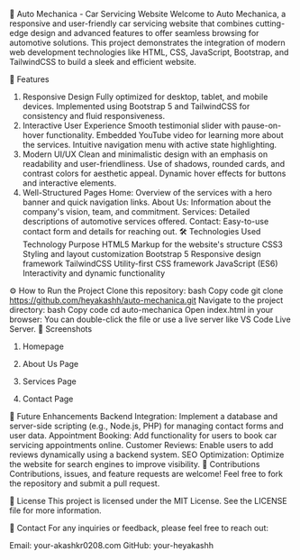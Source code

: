🚗 Auto Mechanica - Car Servicing Website
Welcome to Auto Mechanica, a responsive and user-friendly car servicing website that combines cutting-edge design and advanced features to offer seamless browsing for automotive solutions. This project demonstrates the integration of modern web development technologies like HTML, CSS, JavaScript, Bootstrap, and TailwindCSS to build a sleek and efficient website.

🌟 Features
1. Responsive Design
Fully optimized for desktop, tablet, and mobile devices.
Implemented using Bootstrap 5 and TailwindCSS for consistency and fluid responsiveness.
2. Interactive User Experience
Smooth testimonial slider with pause-on-hover functionality.
Embedded YouTube video for learning more about the services.
Intuitive navigation menu with active state highlighting.
3. Modern UI/UX
Clean and minimalistic design with an emphasis on readability and user-friendliness.
Use of shadows, rounded cards, and contrast colors for aesthetic appeal.
Dynamic hover effects for buttons and interactive elements.
4. Well-Structured Pages
Home: Overview of the services with a hero banner and quick navigation links.
About Us: Information about the company's vision, team, and commitment.
Services: Detailed descriptions of automotive services offered.
Contact: Easy-to-use contact form and details for reaching out.
🛠️ Technologies Used
Technology	Purpose
HTML5	Markup for the website's structure
CSS3	Styling and layout customization
Bootstrap 5	Responsive design framework
TailwindCSS	Utility-first CSS framework
JavaScript (ES6)	Interactivity and dynamic functionality





⚙️ How to Run the Project
Clone this repository:
bash
Copy code
git clone https://github.com/heyakashh/auto-mechanica.git
Navigate to the project directory:
bash
Copy code
cd auto-mechanica
Open index.html in your browser:
You can double-click the file or use a live server like VS Code Live Server.
📸 Screenshots
1. Homepage

2. About Us Page

3. Services Page

4. Contact Page

📢 Future Enhancements
Backend Integration:
Implement a database and server-side scripting (e.g., Node.js, PHP) for managing contact forms and user data.
Appointment Booking:
Add functionality for users to book car servicing appointments online.
Customer Reviews:
Enable users to add reviews dynamically using a backend system.
SEO Optimization:
Optimize the website for search engines to improve visibility.
🙌 Contributions
Contributions, issues, and feature requests are welcome! Feel free to fork the repository and submit a pull request.

📜 License
This project is licensed under the MIT License. See the LICENSE file for more information.

📧 Contact
For any inquiries or feedback, please feel free to reach out:

Email: your-akashkr0208.com
GitHub: your-heyakashh
